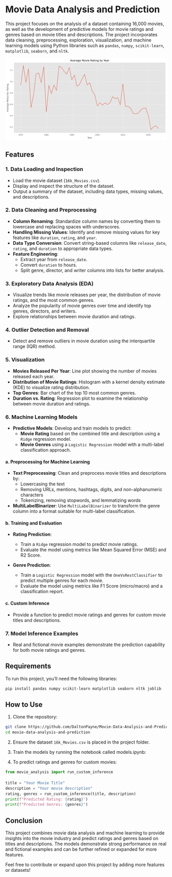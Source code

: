 
# Movie Data Analysis and Prediction

This project focuses on the analysis of a dataset containing 16,000 movies, as well as the development of predictive models for movie ratings and genres based on movie titles and descriptions. The project incorporates data cleaning, preprocessing, exploration, visualization, and machine learning models using Python libraries such as `pandas`, `numpy`, `scikit-learn`, `matplotlib`, `seaborn`, and `nltk`.

![Movies got worse over time.](fig1.png)

## Features

### 1. **Data Loading and Inspection**
- Load the movie dataset (`16k_Movies.csv`).
- Display and inspect the structure of the dataset.
- Output a summary of the dataset, including data types, missing values, and descriptions.

### 2. **Data Cleaning and Preprocessing**
- **Column Renaming**: Standardize column names by converting them to lowercase and replacing spaces with underscores.
- **Handling Missing Values**: Identify and remove missing values for key features like `duration`, `rating`, and `year`.
- **Data Type Conversion**: Convert string-based columns like `release_date`, `rating`, and `duration` to appropriate data types.
- **Feature Engineering**: 
  - Extract year from `release_date`.
  - Convert `duration` to hours.
  - Split genre, director, and writer columns into lists for better analysis.
  
### 3. **Exploratory Data Analysis (EDA)**
- Visualize trends like movie releases per year, the distribution of movie ratings, and the most common genres.
- Analyze the popularity of movie genres over time and identify top genres, directors, and writers.
- Explore relationships between movie duration and ratings.

### 4. **Outlier Detection and Removal**
- Detect and remove outliers in movie duration using the interquartile range (IQR) method.

### 5. **Visualization**
- **Movies Released Per Year**: Line plot showing the number of movies released each year.
- **Distribution of Movie Ratings**: Histogram with a kernel density estimate (KDE) to visualize rating distribution.
- **Top Genres**: Bar chart of the top 10 most common genres.
- **Duration vs. Rating**: Regression plot to examine the relationship between movie duration and ratings.

### 6. **Machine Learning Models**
- **Predictive Models**: Develop and train models to predict:
  - **Movie Rating** based on the combined title and description using a `Ridge` regression model.
  - **Movie Genres** using a `Logistic Regression` model with a multi-label classification approach.
  
#### a. **Preprocessing for Machine Learning**
- **Text Preprocessing**: Clean and preprocess movie titles and descriptions by:
  - Lowercasing the text
  - Removing URLs, mentions, hashtags, digits, and non-alphanumeric characters
  - Tokenizing, removing stopwords, and lemmatizing words
- **MultiLabelBinarizer**: Use `MultiLabelBinarizer` to transform the genre column into a format suitable for multi-label classification.

#### b. **Training and Evaluation**
- **Rating Prediction**:
  - Train a `Ridge` regression model to predict movie ratings.
  - Evaluate the model using metrics like Mean Squared Error (MSE) and R2 Score.
  
- **Genre Prediction**:
  - Train a `Logistic Regression` model with the `OneVsRestClassifier` to predict multiple genres for each movie.
  - Evaluate the model using metrics like F1 Score (micro/macro) and a classification report.

#### c. **Custom Inference**
- Provide a function to predict movie ratings and genres for custom movie titles and descriptions.

### 7. **Model Inference Examples**
- Real and fictional movie examples demonstrate the prediction capability for both movie ratings and genres.
  
## Requirements

To run this project, you’ll need the following libraries:

```bash
pip install pandas numpy scikit-learn matplotlib seaborn nltk joblib
```

## How to Use

1. Clone the repository:

```bash
git clone https://github.com/DaltonPayne/Movie-Data-Analysis-and-Prediction
cd movie-data-analysis-and-prediction
```

2. Ensure the dataset `16k_Movies.csv` is placed in the project folder.

3. Train the models by running the notebook called models.ipynb:

4. To predict ratings and genres for custom movies:

```python
from movie_analysis import run_custom_inference

title = "Your Movie Title"
description = "Your movie description"
rating, genres = run_custom_inference(title, description)
print(f"Predicted Rating: {rating}")
print(f"Predicted Genres: {genres}")
```

## Conclusion

This project combines movie data analysis and machine learning to provide insights into the movie industry and predict ratings and genres based on titles and descriptions. The models demonstrate strong performance on real and fictional examples and can be further refined or expanded for more features.

Feel free to contribute or expand upon this project by adding more features or datasets!
